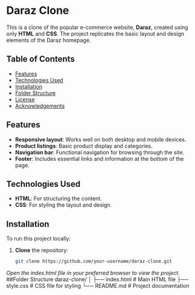 # Daraz Clone

This is a clone of the popular e-commerce website, **Daraz**, created using only **HTML** and **CSS**. The project replicates the basic layout and design elements of the Daraz homepage.

## Table of Contents
- [Features](#features)
- [Technologies Used](#technologies-used)
- [Installation](#installation)
- [Folder Structure](#folder-structure)
- [License](#license)
- [Acknowledgements](#acknowledgements)

## Features
- **Responsive layout**: Works well on both desktop and mobile devices.
- **Product listings**: Basic product display and categories.
- **Navigation bar**: Functional navigation for browsing through the site.
- **Footer**: Includes essential links and information at the bottom of the page.

## Technologies Used
- **HTML**: For structuring the content.
- **CSS**: For styling the layout and design.

## Installation

To run this project locally:

1. **Clone** the repository:
   ```bash
   git clone https://github.com/your-username/daraz-clone.git
*Open the index.html file in your preferred browser to view the project.*
##Folder Structure
daraz-clone/
│
├── index.html         # Main HTML file
├── style.css          # CSS file for styling
└── README.md          # Project documentation

